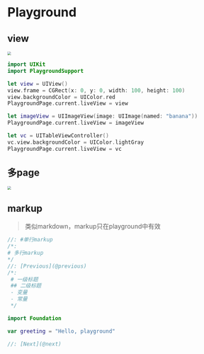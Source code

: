 # Playground

## view

<img src="https://gitee.com/dexport/blog-image/raw/master/img/202202280014114.png" style="zoom:50%;" />

```swift
import UIKit
import PlaygroundSupport

let view = UIView()
view.frame = CGRect(x: 0, y: 0, width: 100, height: 100)
view.backgroundColor = UIColor.red
PlaygroundPage.current.liveView = view

let imageView = UIImageView(image: UIImage(named: "banana"))
PlaygroundPage.current.liveView = imageView

let vc = UITableViewController()
vc.view.backgroundColor = UIColor.lightGray
PlaygroundPage.current.liveView = vc
```

## 多page

<img src="https://gitee.com/dexport/blog-image/raw/master/img/202202280022094.png" style="zoom:50%;" />

## markup

> 类似markdown，markup只在playground中有效

```swift
//: #单行markup
/*:
# 多行markup
*/
//: [Previous](@previous)
/*:
 # 一级标题
 ## 二级标题
 - 变量
 - 常量
 */

import Foundation

var greeting = "Hello, playground"

//: [Next](@next)

```

